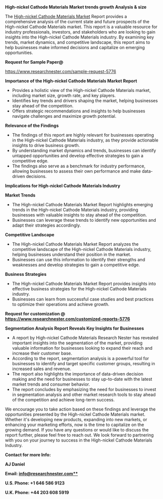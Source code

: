 ﻿<a name="_hlk167721000"></a>**High-nickel Cathode Materials Market trends growth Analysis & size**

The [High-nickel Cathode Materials Market](https://www.researchnester.com/reports/high-nickel-cathode-materials-market/5776) Report provides a comprehensive analysis of the current state and future prospects of the High-nickel Cathode Materials market. This report is a valuable resource for industry professionals, investors, and stakeholders who are looking to gain insights into the High-nickel Cathode Materials industry. By examining key trends, market dynamics, and competitive landscape, this report aims to help businesses make informed decisions and capitalize on emerging opportunities.

**Request for Sample Paper@**

<https://www.researchnester.com/sample-request-5776>

**Importance of the High-nickel Cathode Materials Market Report**

- Provides a holistic view of the High-nickel Cathode Materials market, including market size, growth rate, and key players.
- Identifies key trends and drivers shaping the market, helping businesses stay ahead of the competition.
- Offers strategic recommendations and insights to help businesses navigate challenges and maximize growth potential.

**Relevance of the Findings**	

- The findings of this report are highly relevant for businesses operating in the High-nickel Cathode Materials industry, as they provide actionable insights to drive business growth.
- By understanding market dynamics and trends, businesses can identify untapped opportunities and develop effective strategies to gain a competitive edge.
- The findings also serve as a benchmark for industry performance, allowing businesses to assess their own performance and make data-driven decisions.

**Implications for High-nickel Cathode Materials  Industry**

**Market Trends**

- The High-nickel Cathode Materials Market Report highlights emerging trends in the High-nickel Cathode Materials industry, providing businesses with valuable insights to stay ahead of the competition.
- Businesses can leverage these trends to identify new opportunities and adapt their strategies accordingly.

**Competitive Landscape**

- The High-nickel Cathode Materials Market Report analyzes the competitive landscape of the High-nickel Cathode Materials industry, helping businesses understand their position in the market.
- Businesses can use this information to identify their strengths and weaknesses and develop strategies to gain a competitive edge.

**Business Strategies**

- The High-nickel Cathode Materials Market Report provides insights into effective business strategies for the High-nickel Cathode Materials industry.
- Businesses can learn from successful case studies and best practices to optimize their operations and achieve growth.

**Request for customization @ <https://www.researchnester.com/customized-reports-5776>**

**Segmentation Analysis Report Reveals Key Insights for Businesses**

- A report by High-nickel Cathode Materials Research Nester has revealed important insights into the segmentation of the market, providing valuable information for businesses looking to expand their reach and increase their customer base.
- According to the report, segmentation analysis is a powerful tool for businesses to identify and target specific customer groups, resulting in increased sales and revenue.
- The report also highlights the importance of data-driven decision making and the need for businesses to stay up-to-date with the latest market trends and consumer behavior.
- The report concludes by emphasizing the need for businesses to invest in segmentation analysis and other market research tools to stay ahead of the competition and achieve long-term success.

We encourage you to take action based on these findings and leverage the opportunities presented by the High-nickel Cathode Materials market. Whether it's developing new products, expanding into new markets, or enhancing your marketing efforts, now is the time to capitalize on the growing demand. If you have any questions or would like to discuss the report further, please feel free to reach out. We look forward to partnering with you on your journey to success in the High-nickel Cathode Materials Industry.

**Contact for more Info:**

**AJ Daniel**

**Email: [info@researchnester.com**](mailto:info@researchnester.com "mailto:info@researchnester.com")**

**U.S. Phone: +1 646 586 9123**

**U.K. Phone: +44 203 608 5919**



